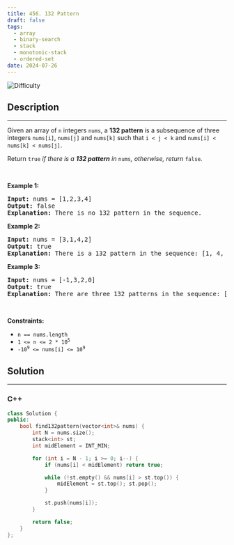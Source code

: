 ```yaml
---
title: 456. 132 Pattern
draft: false
tags: 
  - array
  - binary-search
  - stack
  - monotonic-stack
  - ordered-set
date: 2024-07-26
---
```


![Difficulty](https://img.shields.io/badge/Difficulty-Medium-blue.svg)

## Description

---
<p>Given an array of <code>n</code> integers <code>nums</code>, a <strong>132 pattern</strong> is a subsequence of three integers <code>nums[i]</code>, <code>nums[j]</code> and <code>nums[k]</code> such that <code>i &lt; j &lt; k</code> and <code>nums[i] &lt; nums[k] &lt; nums[j]</code>.</p>

<p>Return <code>true</code><em> if there is a <strong>132 pattern</strong> in </em><code>nums</code><em>, otherwise, return </em><code>false</code><em>.</em></p>

<p>&nbsp;</p>
<p><strong class="example">Example 1:</strong></p>

<pre>
<strong>Input:</strong> nums = [1,2,3,4]
<strong>Output:</strong> false
<strong>Explanation:</strong> There is no 132 pattern in the sequence.
</pre>

<p><strong class="example">Example 2:</strong></p>

<pre>
<strong>Input:</strong> nums = [3,1,4,2]
<strong>Output:</strong> true
<strong>Explanation:</strong> There is a 132 pattern in the sequence: [1, 4, 2].
</pre>

<p><strong class="example">Example 3:</strong></p>

<pre>
<strong>Input:</strong> nums = [-1,3,2,0]
<strong>Output:</strong> true
<strong>Explanation:</strong> There are three 132 patterns in the sequence: [-1, 3, 2], [-1, 3, 0] and [-1, 2, 0].
</pre>

<p>&nbsp;</p>
<p><strong>Constraints:</strong></p>

<ul>
	<li><code>n == nums.length</code></li>
	<li><code>1 &lt;= n &lt;= 2 * 10<sup>5</sup></code></li>
	<li><code>-10<sup>9</sup> &lt;= nums[i] &lt;= 10<sup>9</sup></code></li>
</ul>


## Solution

---
### C++
``` cpp title='132-pattern'
class Solution {
public:
    bool find132pattern(vector<int>& nums) {
        int N = nums.size();
        stack<int> st;
        int midElement = INT_MIN;

        for (int i = N - 1; i >= 0; i--) {
            if (nums[i] < midElement) return true;

            while (!st.empty() && nums[i] > st.top()) {
                midElement = st.top(); st.pop();
            }

            st.push(nums[i]);
        }

        return false;
    }
};

```

